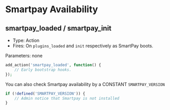 # Smartpay Availability
## smartpay_loaded / smartpay_init

- Type: Action
- Fires: On `plugins_loaded` and `init` respectively as SmartPay boots.

Parameters: none

```php
add_action('smartpay_loaded', function() {
    // Early bootstrap hooks.
});
```
You can also check Smartpay availability by a CONSTANT `SMARTPAY_VERSION`

```php
if (!defined('SMARTPAY_VERSION')) {
	// Admin notice that Smartpay is not installed
}
```
